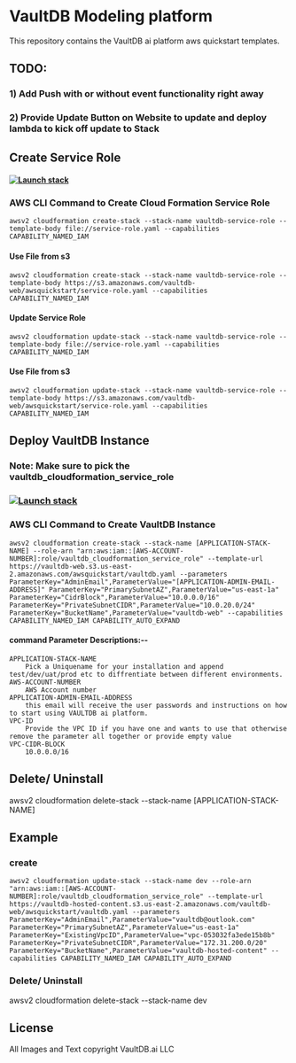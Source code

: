 # VaultDB Modeling platform

This repository contains the VaultDB ai platform aws quickstart templates.

## TODO:

### 1) Add Push with or without event functionality right away

### 2) Provide Update Button on Website to update and deploy lambda to kick off update to Stack

## Create Service Role

#### [![Launch stack](https://s3.amazonaws.com/cloudformation-examples/cloudformation-launch-stack.png)](https://console.aws.amazon.com/cloudformation/home?#/stacks/new?stackName=vaultdb-service-role&templateURL=https://vaultdb-web.s3.us-east-2.amazonaws.com/vaultdb-web/awsquickstart/service-role.yaml)

### AWS CLI Command to Create Cloud Formation Service Role

```
awsv2 cloudformation create-stack --stack-name vaultdb-service-role --template-body file://service-role.yaml --capabilities CAPABILITY_NAMED_IAM
```
#### Use File from s3

```
awsv2 cloudformation create-stack --stack-name vaultdb-service-role --template-body https://s3.amazonaws.com/vaultdb-web/awsquickstart/service-role.yaml --capabilities CAPABILITY_NAMED_IAM
```
#### Update Service Role

```
awsv2 cloudformation update-stack --stack-name vaultdb-service-role --template-body file://service-role.yaml --capabilities CAPABILITY_NAMED_IAM
```
#### Use File from s3

```
awsv2 cloudformation update-stack --stack-name vaultdb-service-role --template-body https://s3.amazonaws.com/vaultdb-web/awsquickstart/service-role.yaml --capabilities CAPABILITY_NAMED_IAM
```
## Deploy VaultDB Instance

### Note: Make sure to pick the vaultdb_cloudformation_service_role

### [![Launch stack](https://s3.amazonaws.com/cloudformation-examples/cloudformation-launch-stack.png)](https://console.aws.amazon.com/cloudformation/home?#/stacks/new?stackName=vaultdb-development-instance&templateURL=https://vaultdb-web.s3.us-east-2.amazonaws.com/vaultdb-web/awsquickstart/vaultdb.yaml)

### AWS CLI Command to Create VaultDB Instance
```
awsv2 cloudformation create-stack --stack-name [APPLICATION-STACK-NAME] --role-arn "arn:aws:iam::[AWS-ACCOUNT-NUMBER]:role/vaultdb_cloudformation_service_role" --template-url https://vaultdb-web.s3.us-east-2.amazonaws.com/awsquickstart/vaultdb.yaml --parameters ParameterKey="AdminEmail",ParameterValue="[APPLICATION-ADMIN-EMAIL-ADDRESS]" ParameterKey="PrimarySubnetAZ",ParameterValue="us-east-1a" ParameterKey="CidrBlock",ParameterValue="10.0.0.0/16" ParameterKey="PrivateSubnetCIDR",ParameterValue="10.0.20.0/24" ParameterKey="BucketName",ParameterValue="vaultdb-web" --capabilities CAPABILITY_NAMED_IAM CAPABILITY_AUTO_EXPAND
```
    
#### command Parameter Descriptions:--
    APPLICATION-STACK-NAME
        Pick a Uniquename for your installation and append test/dev/uat/prod etc to diffrentiate between different environments.
    AWS-ACCOUNT-NUMBER
        AWS Account number
    APPLICATION-ADMIN-EMAIL-ADDRESS
        this email will receive the user passwords and instructions on how to start using VAULTDB ai platform.
    VPC-ID
        Provide the VPC ID if you have one and wants to use that otherwise remove the parameter all together or provide empty value
    VPC-CIDR-BLOCK
        10.0.0.0/16

## Delete/ Uninstall

awsv2 cloudformation delete-stack --stack-name [APPLICATION-STACK-NAME]

## Example

### create

```
awsv2 cloudformation update-stack --stack-name dev --role-arn "arn:aws:iam::[AWS-ACCOUNT-NUMBER]:role/vaultdb_cloudformation_service_role" --template-url https://vaultdb-hosted-content.s3.us-east-2.amazonaws.com/vaultdb-web/awsquickstart/vaultdb.yaml --parameters ParameterKey="AdminEmail",ParameterValue="vaultdb@outlook.com" ParameterKey="PrimarySubnetAZ",ParameterValue="us-east-1a" ParameterKey="ExistingVpcID",ParameterValue="vpc-053032fa3ede15b8b" ParameterKey="PrivateSubnetCIDR",ParameterValue="172.31.200.0/20" ParameterKey="BucketName",ParameterValue="vaultdb-hosted-content" --capabilities CAPABILITY_NAMED_IAM CAPABILITY_AUTO_EXPAND
```

### Delete/ Uninstall

awsv2 cloudformation delete-stack --stack-name dev

## License

All Images and Text copyright VaultDB.ai LLC
